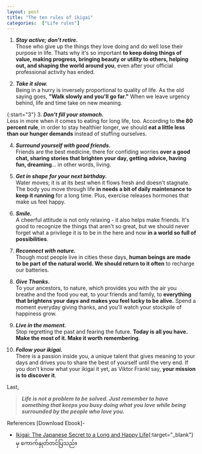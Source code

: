 ```yaml
---
layout: post
title: "The ten rules of ikigai"
categories:  ["Life rules"]
---
```


1. ***Stay active; don't retire.*** <br/>Those who give up the things they love doing and do well lose their purpose in life. Thats why it's so important **to keep doing things of value, making progress, bringing beauty or utility to others, helping out, and shaping the world around you**, even after your official professional activity has ended.

2. ***Take it slow.*** <br/> Being in a hurry is inversely proportional to quality of life. As the old saying goes, **"Walk slowly and you'll go far."** When we leave urgency behind, life and time take on new meaning.

<!-- more -->


{:start="3"}
3. ***Don't fill your stomach.*** <br/> Less in more when it comes to eating for long life, too. According to **the 80 percent rule**, in order to stay healthier longer, we should **eat a little less than our hunger demands** instead of stuffing ourselves.

4. ***Surround yourself with good friends.*** <br/> Friends are the best medicine, there for confiding worries **over a good chat, sharing stories that brighten your day, getting advice, having fun, dreaming**... in other words, living.

5. ***Get in shape for your next birthday.*** <br/> Water moves; it is at its best when it flows fresh and doesn't stagnate. The body you move through life **in needs a bit of daily maintenance to keep it running** for a long time. Plus, exercise releases hormones that make us feel happy.

6. ***Smile.*** <br/> A cheerful attitude is not only relaxing - it also helps make friends. It's good to recognize the things that aren't so great, but we should never forget what a privilege it is to be in the here and now **in a world so full of possibilities**.

7. ***Reconnect with nature.*** <br/> Though most people live in cities these days, **human beings are made to be part of the natural world. We should return to it often** to recharge our batteries.

8. ***Give Thanks.*** <br/> To your ancestors, to nature, which provides you with the air you breathe and the food you eat, to your friends and family, to **everything that brightens your days and makes you feel lucky to be alive.** Spend a moment everyday giving thanks, and you'll watch your stockpile of happiness grow.

9. ***Live in the moment.*** <br/> Stop regretting the past and fearing the future. **Today is all you have. Make the most of it. Make it worth remembering**.

10. ***Follow your ikigai.*** <br/> There is a passion inside you, a unique talent that gives meaning to your days and drives you to share the best of yourself until the very end. If you don't know what your ikigai it yet, as Viktor Frankl say, **your mission is to discover it**.

Last,

> ***Life is not a problem to be solved. Just remember to have something that keeps you busy doing what you love while being surrounded by the people who love you.***

References [Download Ebook]-
* [Ikigai: The Japanese Secret to a Long and Happy Life](https://drive.google.com/file/d/1GmM1x0_dReCmfbaDZrxUnh1SN1QXi4ay/view?usp=sharing){:target="_blank"}
မှ ကောက်နှုတ်တင်ပြသည်။
